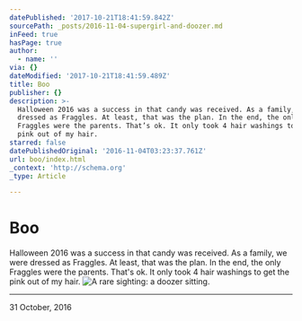 ```yaml
---
datePublished: '2017-10-21T18:41:59.842Z'
sourcePath: _posts/2016-11-04-supergirl-and-doozer.md
inFeed: true
hasPage: true
author:
  - name: ''
via: {}
dateModified: '2017-10-21T18:41:59.489Z'
title: Boo
publisher: {}
description: >-
  Halloween 2016 was a success in that candy was received. As a family, we were
  dressed as Fraggles. At least, that was the plan. In the end, the only
  Fraggles were the parents. That’s ok. It only took 4 hair washings to get the
  pink out of my hair.
starred: false
datePublishedOriginal: '2016-11-04T03:23:37.761Z'
url: boo/index.html
_context: 'http://schema.org'
_type: Article

---
```

# Boo

Halloween 2016 was a success in that candy was received. As a family, we were dressed as Fraggles. At least, that was the plan. In the end, the only Fraggles were the parents. That's ok. It only took 4 hair washings to get the pink out of my hair.
![A rare sighting: a doozer sitting. ](https://the-grid-user-content.s3-us-west-2.amazonaws.com/ef511365-5417-4a2d-b707-7c0758cd3da8.jpg)

---

31 October, 2016